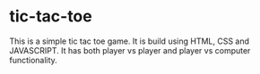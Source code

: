 # tic-tac-toe
This is a simple tic tac toe game. It is build using HTML, CSS and JAVASCRIPT. It has both player vs player and player vs computer functionality.
